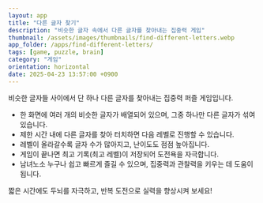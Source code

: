 ```yaml
---
layout: app
title: "다른 글자 찾기"
description: "비슷한 글자 속에서 다른 글자를 찾아내는 집중력 게임"
thumbnail: /assets/images/thumbnails/find-different-letters.webp
app_folder: /apps/find-different-letters/
tags: [game, puzzle, brain]
category: "게임"
orientation: horizontal
date: 2025-04-23 13:57:00 +0900
---
```


비슷한 글자들 사이에서 단 하나 다른 글자를 찾아내는 집중력 퍼즐 게임입니다.

- 한 화면에 여러 개의 비슷한 글자가 배열되어 있으며, 그중 하나만 다른 글자가 섞여 있습니다.
- 제한 시간 내에 다른 글자를 찾아 터치하면 다음 레벨로 진행할 수 있습니다.
- 레벨이 올라갈수록 글자 수가 많아지고, 난이도도 점점 높아집니다.
- 게임이 끝나면 최고 기록(최고 레벨)이 저장되어 도전욕을 자극합니다.
- 남녀노소 누구나 쉽고 빠르게 즐길 수 있으며, 집중력과 관찰력을 키우는 데 도움이 됩니다.

짧은 시간에도 두뇌를 자극하고, 반복 도전으로 실력을 향상시켜 보세요!